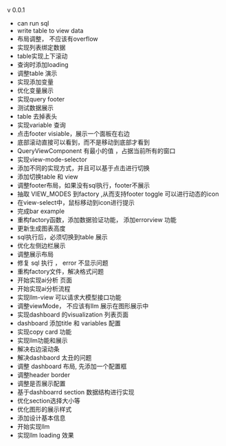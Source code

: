 v 0.0.1

- can run sql
- write table to view data
- 布局调整， 不应该有overflow
- 实现列表绑定数据
- table实现上下滚动
- 查询时添加loading
- 调整table 演示
- 实现添加变量
- 优化变量展示
- 实现query footer
- 测试数据展示
- table 去掉表头
- 实现variable 查询
- 点击footer visiable，展示一个面板在右边
- 底部滚动直接可以看到，而不是移动到底部才看到
- QueryViewComponent 有最小的值 ，占据当前所有的窗口
- 实现view-mode-selector
- 添加不同的实现方式，并且可以基于点击进行切换
- 添加切换table 和 view
- 调整footer布局，如果没有sql执行，footer不展示
- 抽取 VIEW_MODES 到factory ,从而支持footer toggle 可以进行动态的icon
- 在view-select中，鼠标移动到icon进行提示
- 完成bar example
- 重构factory函数，添加数据验证功能， 添加errorview 功能
- 更新生成图表高度
- sql执行后，必须切换到table 展示
- 优化左侧边栏展示
- 调整展示布局
- 修复 sql 执行 ， error 不显示问题
- 重构factory文件，解决格式问题
- 开始实现ai分析 页面
- 开始实现ai分析流程
- 实现llm-view 可以请求大模型接口功能
- 调整viewMode， 不应该有llm 展示在图形展示中
- 实现dashboard 的visualization 列表页面
- dashboard 添加title 和 variables 配置
- 实现copy card 功能
- 实现llm功能和展示
- 解决右边滚动条
- 解决dashbaord 太丑的问题
- 调整 dashboard 布局, 先添加一个配置框
- 调整header border
- 调整是否展示配置
- 基于dashboarrd section 数据结构进行实现
- 优化section选择大小等
- 优化图形的展示样式
- 添加设计基本信息
- 开始实现llm
- 实现llm loading 效果